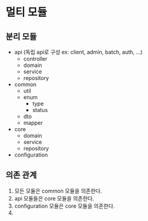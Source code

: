 # 멀티 모듈
## 분리 모듈
- api (독립 api로 구성 ex: client, admin, batch, auth, ...)
  - controller
  - domain
  - service
  - repository
- common
  - util
  - enum
    - type
    - status
  - dto
  - mapper
- core
  - domain
  - service
  - repository
- configuration

## 의존 관계
1. 모든 모듈은 common 모듈을 의존한다.
2. api 모듈들은 core 모듈을 의존한다.
3. configuration 모듈은 core 모듈을 의존한다.
4. 